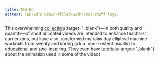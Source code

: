 ```yaml
---
title: TED-Ed
alttext: TED-Ed's brain-filled-with-cool-stuff logo.
---
```


This overwhelming [collection](https://ed.ted.com/lessons?content_type=animations&direction=desc&sort=publish-date){:target="_blank"}—in both quality and quantity—of short animated videos are intended to enhance teachers' curriculums, but have also transformed my rainy day elliptical machine workouts from sweaty and boring (a.k.a. non-existent usually) to educational and awe-inspiring. They even have [tutorials](https://ed.ted.com/series/animation-basics){:target="_blank"} about the animation used in some of the videos.
